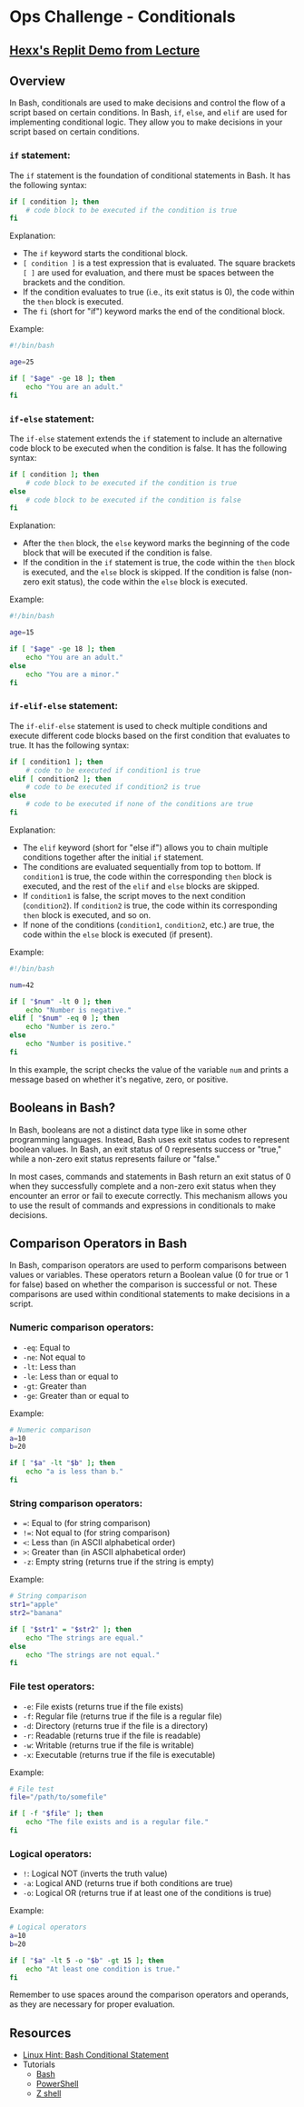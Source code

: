 # Ops Challenge - Conditionals

## [Hexx's Replit Demo from Lecture](https://replit.com/@HexxKing1/Bash-Conditionals-Demo#main.sh)

## Overview

In Bash, conditionals are used to make decisions and control the flow of a script based on certain conditions. In Bash, `if`, `else`, and `elif` are used for implementing conditional logic. They allow you to make decisions in your script based on certain conditions.

### `if` statement:

The `if` statement is the foundation of conditional statements in Bash. It has the following syntax:

```bash
if [ condition ]; then
    # code block to be executed if the condition is true
fi
```

Explanation:
- The `if` keyword starts the conditional block.
- `[ condition ]` is a test expression that is evaluated. The square brackets `[ ]` are used for evaluation, and there must be spaces between the brackets and the condition.
- If the condition evaluates to true (i.e., its exit status is 0), the code within the `then` block is executed.
- The `fi` (short for "if") keyword marks the end of the conditional block.

Example:

```bash
#!/bin/bash

age=25

if [ "$age" -ge 18 ]; then
    echo "You are an adult."
fi
```

### `if-else` statement:

The `if-else` statement extends the `if` statement to include an alternative code block to be executed when the condition is false. It has the following syntax:

```bash
if [ condition ]; then
    # code block to be executed if the condition is true
else
    # code block to be executed if the condition is false
fi
```

Explanation:
- After the `then` block, the `else` keyword marks the beginning of the code block that will be executed if the condition is false.
- If the condition in the `if` statement is true, the code within the `then` block is executed, and the `else` block is skipped. If the condition is false (non-zero exit status), the code within the `else` block is executed.

Example:

```bash
#!/bin/bash

age=15

if [ "$age" -ge 18 ]; then
    echo "You are an adult."
else
    echo "You are a minor."
fi
```

### `if-elif-else` statement:

The `if-elif-else` statement is used to check multiple conditions and execute different code blocks based on the first condition that evaluates to true. It has the following syntax:

```bash
if [ condition1 ]; then
    # code to be executed if condition1 is true
elif [ condition2 ]; then
    # code to be executed if condition2 is true
else
    # code to be executed if none of the conditions are true
fi
```

Explanation:
- The `elif` keyword (short for "else if") allows you to chain multiple conditions together after the initial `if` statement.
- The conditions are evaluated sequentially from top to bottom. If `condition1` is true, the code within the corresponding `then` block is executed, and the rest of the `elif` and `else` blocks are skipped.
- If `condition1` is false, the script moves to the next condition (`condition2`). If `condition2` is true, the code within its corresponding `then` block is executed, and so on.
- If none of the conditions (`condition1`, `condition2`, etc.) are true, the code within the `else` block is executed (if present).

Example:

```bash
#!/bin/bash

num=42

if [ "$num" -lt 0 ]; then
    echo "Number is negative."
elif [ "$num" -eq 0 ]; then
    echo "Number is zero."
else
    echo "Number is positive."
fi
```

In this example, the script checks the value of the variable `num` and prints a message based on whether it's negative, zero, or positive.

## Booleans in Bash?

In Bash, booleans are not a distinct data type like in some other programming languages. Instead, Bash uses exit status codes to represent boolean values. In Bash, an exit status of 0 represents success or "true," while a non-zero exit status represents failure or "false."

In most cases, commands and statements in Bash return an exit status of 0 when they successfully complete and a non-zero exit status when they encounter an error or fail to execute correctly. This mechanism allows you to use the result of commands and expressions in conditionals to make decisions.

## Comparison Operators in Bash

In Bash, comparison operators are used to perform comparisons between values or variables. These operators return a Boolean value (0 for true or 1 for false) based on whether the comparison is successful or not. These comparisons are used within conditional statements to make decisions in a script.

### Numeric comparison operators:

  - `-eq`: Equal to
  - `-ne`: Not equal to
  - `-lt`: Less than
  - `-le`: Less than or equal to
  - `-gt`: Greater than
  - `-ge`: Greater than or equal to

  Example:

  ```bash
  # Numeric comparison
  a=10
  b=20

  if [ "$a" -lt "$b" ]; then
      echo "a is less than b."
  fi
  ```

### String comparison operators:

  - `=`: Equal to (for string comparison)
  - `!=`: Not equal to (for string comparison)
  - `<`: Less than (in ASCII alphabetical order)
  - `>`: Greater than (in ASCII alphabetical order)
  - `-z`: Empty string (returns true if the string is empty)

  Example:

  ```bash
  # String comparison
  str1="apple"
  str2="banana"

  if [ "$str1" = "$str2" ]; then
      echo "The strings are equal."
  else
      echo "The strings are not equal."
  fi
  ```

### File test operators:

  - `-e`: File exists (returns true if the file exists)
  - `-f`: Regular file (returns true if the file is a regular file)
  - `-d`: Directory (returns true if the file is a directory)
  - `-r`: Readable (returns true if the file is readable)
  - `-w`: Writable (returns true if the file is writable)
  - `-x`: Executable (returns true if the file is executable)

   Example:

  ```bash
  # File test
  file="/path/to/somefile"

  if [ -f "$file" ]; then
      echo "The file exists and is a regular file."
  fi
  ```

### Logical operators:

  - `!`: Logical NOT (inverts the truth value)
  - `-a`: Logical AND (returns true if both conditions are true)
  - `-o`: Logical OR (returns true if at least one of the conditions is true)

  Example:

  ```bash
  # Logical operators
  a=10
  b=20

  if [ "$a" -lt 5 -o "$b" -gt 15 ]; then
      echo "At least one condition is true."
  fi
  ```

Remember to use spaces around the comparison operators and operands, as they are necessary for proper evaluation.

## Resources

- [Linux Hint: Bash Conditional Statement](https://linuxhint.com/bash_conditional_statement/)
- Tutorials
  - [Bash](demo/bash.md)
  - [PowerShell](demo/powershell.md)
  - [Z shell](demo/zsh.md)
